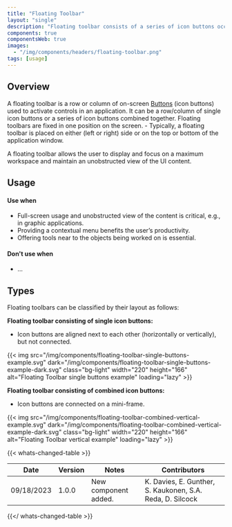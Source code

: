 ```yaml
---
title: "Floating Toolbar"
layout: "single"
description: "Floating toolbar consists of a series of icon buttons occupying a minimum of the workspace."
components: true
componentsWeb: true
images:
  - "/img/components/headers/floating-toolbar.png"
tags: [usage]
---
```


## Overview

A floating toolbar is a row or column of on-screen [Buttons](/components/web/buttons/) (icon buttons) used to activate controls in an application. It can be a row/column of single icon buttons or a series of icon buttons combined together. Floating toolbars are fixed in one position on the screen. - Typically, a floating toolbar is placed on either (left or right) side or on the top or bottom of the application window.

A floating toolbar allows the user to display and focus on a maximum workspace and maintain an unobstructed view of the UI content.

## Usage

#### Use when

- Full-screen usage and unobstructed view of the content is critical, e.g., in graphic applications.
- Providing a contextual menu benefits the user’s productivity.
- Offering tools near to the objects being worked on is essential.

#### Don't use when

- ...

## Types

Floating toolbars can be classified by their layout as follows:

**Floating toolbar consisting of single icon buttons:**

- Icon buttons are aligned next to each other (horizontally or vertically), but not connected.

{{< img src="/img/components/floating-toolbar-single-buttons-example.svg" dark="/img/components/floating-toolbar-single-buttons-example-dark.svg" class="bg-light" width="220" height="166" alt="Floating Toolbar single buttons example" loading="lazy" >}}

**Floating toolbar consisting of combined icon buttons:**

- Icon buttons are connected on a mini-frame.

{{< img src="/img/components/floating-toolbar-combined-vertical-example.svg" dark="/img/components/floating-toolbar-combined-vertical-example-dark.svg" class="bg-light" width="220" height="166" alt="Floating Toolbar vertical example" loading="lazy" >}}

{{< whats-changed-table >}}

| Date       | Version | Notes                | Contributors                                              |
| ---------- | ------- | -------------------- | --------------------------------------------------------- |
| 09/18/2023 | 1.0.0   | New component added. | K. Davies, E. Gunther, S. Kaukonen, S.A. Reda, D. Silcock |

{{</ whats-changed-table >}}
